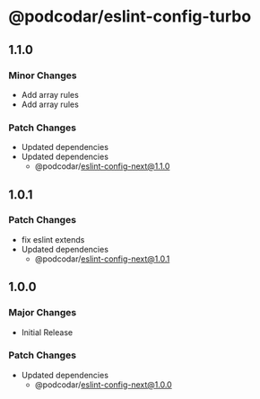 # @podcodar/eslint-config-turbo

## 1.1.0

### Minor Changes

- Add array rules
- Add array rules

### Patch Changes

- Updated dependencies
- Updated dependencies
  - @podcodar/eslint-config-next@1.1.0

## 1.0.1

### Patch Changes

- fix eslint extends
- Updated dependencies
  - @podcodar/eslint-config-next@1.0.1

## 1.0.0

### Major Changes

- Initial Release

### Patch Changes

- Updated dependencies
  - @podcodar/eslint-config-next@1.0.0
